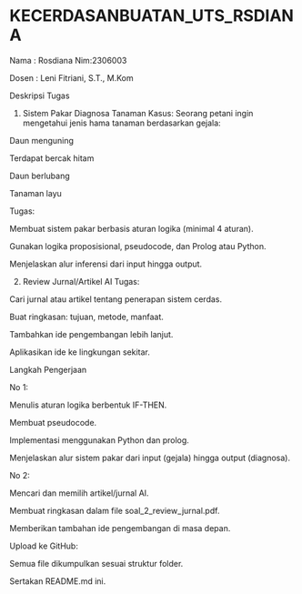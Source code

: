 # KECERDASANBUATAN_UTS_RSDIANA

Nama : Rosdiana Nim:2306003


Dosen : Leni Fitriani, S.T., M.Kom

Deskripsi Tugas

1. Sistem Pakar Diagnosa Tanaman
Kasus: Seorang petani ingin mengetahui jenis hama tanaman berdasarkan gejala:

Daun menguning

Terdapat bercak hitam

Daun berlubang

Tanaman layu

Tugas:

Membuat sistem pakar berbasis aturan logika (minimal 4 aturan).

Gunakan logika proposisional, pseudocode, dan Prolog atau Python.

Menjelaskan alur inferensi dari input hingga output.

2. Review Jurnal/Artikel AI
Tugas:

Cari jurnal atau artikel tentang penerapan sistem cerdas.

Buat ringkasan: tujuan, metode, manfaat.

Tambahkan ide pengembangan lebih lanjut.

Aplikasikan ide ke lingkungan sekitar.

Langkah Pengerjaan

No 1:

Menulis aturan logika berbentuk IF-THEN.

Membuat pseudocode.

Implementasi menggunakan Python dan prolog.

Menjelaskan alur sistem pakar dari input (gejala) hingga output (diagnosa).

No 2:

Mencari dan memilih artikel/jurnal AI.

Membuat ringkasan dalam file soal_2_review_jurnal.pdf.

Memberikan tambahan ide pengembangan di masa depan.

Upload ke GitHub:

Semua file dikumpulkan sesuai struktur folder.

Sertakan README.md ini.
